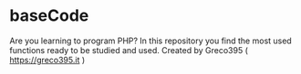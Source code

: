 # baseCode
Are you learning to program PHP? In this repository you find the most used functions ready to be studied and used.
Created by Greco395 ( https://greco395.it )
